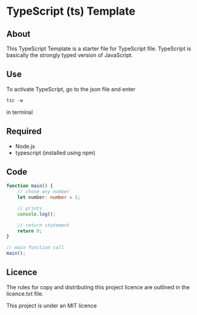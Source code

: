 
# TypeScript (ts) Template

## About

This TypeScript Template is a starter file for TypeScript file. TypeScript is basically the strongly typed version of JavaScript. 



## Use

To activate TypeScript, go to the json file and enter

```powershell
tsc -w
```

in terminal



## Required

* Node.js
* typescript (installed using npm)



## Code

```typescript
function main() {
    // chose any number
    let number: number = 1;

    // prints
    console.log();

    // return statement
    return 0;
}

// main function call
main();
```



## Licence

The rules for copy and distributing this project licence are
outlined in the licence.txt file.

This project is under an MIT licence

